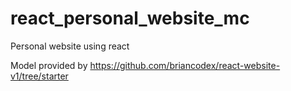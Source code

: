 # react_personal_website_mc
Personal website using react

Model provided by https://github.com/briancodex/react-website-v1/tree/starter